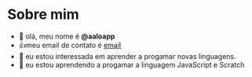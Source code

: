 # Sobre mim
- 👋 olá, meu nome é **@aaloapp**
- :+1:meu email de contato é [email](paola.miranda.nascimento@escola.pr.gov.br)
- 👀 eu estou interessada em aprender a progamar novas linguagens.
- 🌱 eu estou aprendendo a progamar a linguagem JavaScript e Scratch
